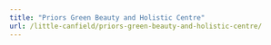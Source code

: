 ```yaml
---
title: "Priors Green Beauty and Holistic Centre"
url: /little-canfield/priors-green-beauty-and-holistic-centre/
---
```

